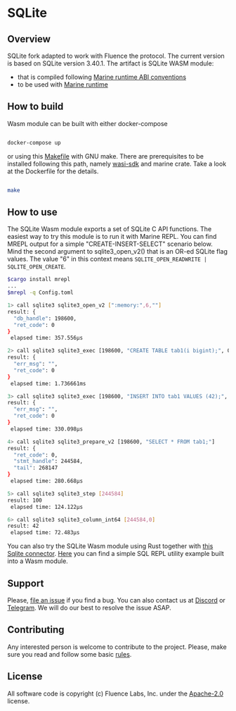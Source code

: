 # SQLite


## Overview
SQLite fork adapted to work with Fluence the protocol. The current version is based on SQLite version 3.40.1. The artifact is SQLite WASM module:


- that is compiled following [Marine runtime ABI conventions](https://fluence.dev/docs/marine-book/marine-rust-sdk/module-abi)
- to be used with [Marine runtime](https://github.com/fluencelabs/marine)


## How to build



Wasm module can be built with either docker-compose



```bash

docker-compose up

```



or using this [Makefile](./Makefile) with GNU make. There are prerequisites to be installed following this path, namely [wasi-sdk](https://github.com/WebAssembly/wasi-sdk) and marine crate. Take a look at the Dockerfile for the details.


```bash

make

```



## How to use



The SQLite Wasm module exports a set of SQLite C API functions. The easiest way to try this module is to run it with Marine REPL.
You can find MREPL output for a simple "CREATE-INSERT-SELECT" scenario below. Mind the second argument to sqlite3_open_v2() that is an OR-ed SQLite flag values. The value "6" in this context means `SQLITE_OPEN_READWRITE | SQLITE_OPEN_CREATE`.


```bash
$cargo install mrepl
...
$mrepl -q Config.toml

1> call sqlite3 sqlite3_open_v2 [":memory:",6,""]
result: {
  "db_handle": 198600,
  "ret_code": 0
}
 elapsed time: 357.556µs

2> call sqlite3 sqlite3_exec [198600, "CREATE TABLE tab1(i bigint);", 0, 0]
result: {
  "err_msg": "",
  "ret_code": 0
}
 elapsed time: 1.736661ms

3> call sqlite3 sqlite3_exec [198600, "INSERT INTO tab1 VALUES (42);", 0, 0]
result: {
  "err_msg": "",
  "ret_code": 0
}
 elapsed time: 330.098µs

4> call sqlite3 sqlite3_prepare_v2 [198600, "SELECT * FROM tab1;"]
result: {
  "ret_code": 0,
  "stmt_handle": 244584,
  "tail": 268147
}
 elapsed time: 280.668µs

5> call sqlite3 sqlite3_step [244584]
result: 100
 elapsed time: 124.122µs

6> call sqlite3 sqlite3_column_int64 [244584,0]
result: 42
 elapsed time: 72.483µs

```


You can also try the SQLite Wasm module using Rust together with [this Sqlite connector](https://github.com/fluencelabs/sqlite-wasm-connector). [Here](https://github.com/fluencelabs/examples/tree/main/marine-examples/sqlite) you can find a simple SQL REPL utility example built into a Wasm module.

## Support

Please, [file an issue](https://github.com/fluencelabs/sqlite/issues) if you find a bug. You can also contact us at [Discord](https://discord.com/invite/5qSnPZKh7u) or [Telegram](https://t.me/fluence_project).  We will do our best to resolve the issue ASAP.


## Contributing

Any interested person is welcome to contribute to the project. Please, make sure you read and follow some basic [rules](https://github.com/fluencelabs/rust-peer/blob/master/CONTRIBUTING.md).


## License

All software code is copyright (c) Fluence Labs, Inc. under the [Apache-2.0](https://github.com/fluencelabs/rust-peer/blob/master/LICENSE) license.
